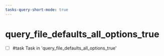 ```yaml
---
tasks-query-short-mode: true
---
```


# query_file_defaults_all_options_true

- [ ] #task Task in 'query_file_defaults_all_options_true'
